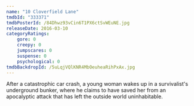 ```yaml
---
name: "10 Cloverfield Lane"
tmdbId: "333371"
tmdbPosterId: /84Dhwz93vCin6T1PX6ctSvWEuNE.jpg
releaseDate: 2016-03-10
categoryRatings:
    gore: 0
    creepy: 0
    jumpscares: 0
    suspense: 0
    psychological: 0
tmdbBackdropId: /5uLqjVQlKNR4MbOeuheaRihPxAx.jpg
---
```

After a catastrophic car crash, a young woman wakes up in a survivalist's underground bunker, where he claims to have saved her from an apocalyptic attack that has left the outside world uninhabitable.
